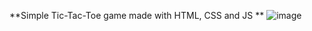 **Simple Tic-Tac-Toe game made with HTML, CSS and JS
**
![image](https://github.com/semihdursungul/front-end-source-codes/assets/114025283/b37232ec-eb42-456a-806e-7a9cf7e75c7f)
